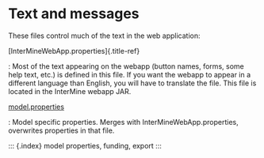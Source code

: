 Text and messages
=================

These files control much of the text in the web application:

[InterMineWebApp.properties]{.title-ref}

:   Most of the text appearing on the webapp (button names, forms, some
    help text, etc.) is defined in this file. If you want the webapp to
    appear in a different language than English, you will have to
    translate the file. This file is located in the InterMine webapp
    JAR.

[model.properties](https://github.com/intermine/flymine/blob/master/webapp/src/main/resources/model.properties)

:   Model specific properties. Merges with InterMineWebApp.properties,
    overwrites properties in that file.

::: {.index}
model properties, funding, export
:::
